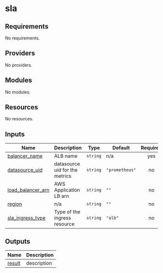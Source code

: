 # sla

<!-- BEGINNING OF PRE-COMMIT-TERRAFORM DOCS HOOK -->
## Requirements

No requirements.

## Providers

No providers.

## Modules

No modules.

## Resources

No resources.

## Inputs

| Name | Description | Type | Default | Required |
|------|-------------|------|---------|:--------:|
| <a name="input_balancer_name"></a> [balancer\_name](#input\_balancer\_name) | ALB name | `string` | n/a | yes |
| <a name="input_datasource_uid"></a> [datasource\_uid](#input\_datasource\_uid) | datasource uid for the metrics | `string` | `"prometheus"` | no |
| <a name="input_load_balancer_arn"></a> [load\_balancer\_arn](#input\_load\_balancer\_arn) | AWS Application LB arn | `string` | `""` | no |
| <a name="input_region"></a> [region](#input\_region) | n/a | `string` | `""` | no |
| <a name="input_sla_ingress_type"></a> [sla\_ingress\_type](#input\_sla\_ingress\_type) | Type of the ingress resource | `string` | `"alb"` | no |

## Outputs

| Name | Description |
|------|-------------|
| <a name="output_result"></a> [result](#output\_result) | description |
<!-- END OF PRE-COMMIT-TERRAFORM DOCS HOOK -->
